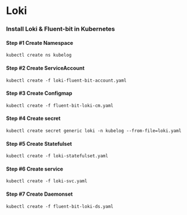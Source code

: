 # Loki 


### Install Loki & Fluent-bit in Kubernetes

#### Step #1 Create Namespace

```kubectl create ns kubelog```

#### Step #2 Create ServiceAccount

```kubectl create -f loki-fluent-bit-account.yaml```

#### Step #3 Create Configmap

```kubectl create -f fluent-bit-loki-cm.yaml```

#### Step #4 Create secret

```kubectl create secret generic loki -n kubelog --from-file=loki.yaml```

#### Step #5 Create Statefulset

```kubectl create -f loki-statefulset.yaml```

#### Step #6 Create service

```kubectl create -f loki-svc.yaml```

#### Step #7 Create Daemonset

```kubectl create -f fluent-bit-loki-ds.yaml```

